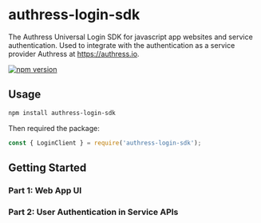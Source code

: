 # authress-login-sdk
The Authress Universal Login SDK for javascript app websites and service authentication. Used to integrate with the authentication as a service provider Authress at https://authress.io.


[![npm version](https://badge.fury.io/js/authress-login-sdk.svg)](https://badge.fury.io/js/authress-login-sdk)


## Usage

```sh
npm install authress-login-sdk
```

Then required the package:
```js
const { LoginClient } = require('authress-login-sdk');
```

## Getting Started

### Part 1: Web App UI

### Part 2: User Authentication in Service APIs
